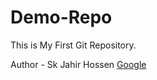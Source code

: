 # Demo-Repo
This is My First Git  Repository.
<div style: width="100px"g; height="100px">
Author - Sk Jahir Hossen
 <a href="http://google.com">Google</a>